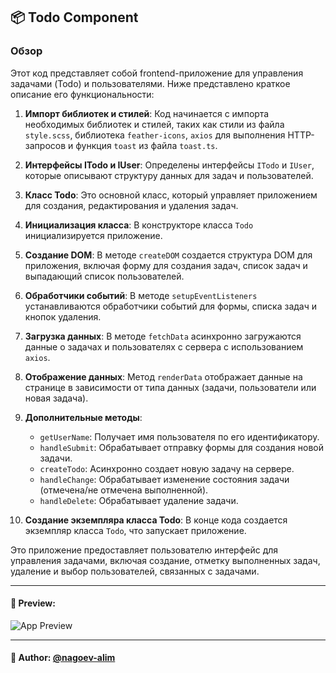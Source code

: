 ## 📦 Todo Component

### Обзор

Этот код представляет собой frontend-приложение для управления задачами (Todo) и пользователями. Ниже представлено краткое описание его функциональности:

1. **Импорт библиотек и стилей**: Код начинается с импорта необходимых библиотек и стилей, таких как стили из файла `style.scss`, библиотека `feather-icons`, `axios` для выполнения HTTP-запросов и функция `toast` из файла `toast.ts`.

2. **Интерфейсы ITodo и IUser**: Определены интерфейсы `ITodo` и `IUser`, которые описывают структуру данных для задач и пользователей.

3. **Класс Todo**: Это основной класс, который управляет приложением для создания, редактирования и удаления задач.

4. **Инициализация класса**: В конструкторе класса `Todo` инициализируется приложение.

5. **Создание DOM**: В методе `createDOM` создается структура DOM для приложения, включая форму для создания задач, список задач и выпадающий список пользователей.

6. **Обработчики событий**: В методе `setupEventListeners` устанавливаются обработчики событий для формы, списка задач и кнопок удаления.

7. **Загрузка данных**: В методе `fetchData` асинхронно загружаются данные о задачах и пользователях с сервера с использованием `axios`.

8. **Отображение данных**: Метод `renderData` отображает данные на странице в зависимости от типа данных (задачи, пользователи или новая задача).

9. **Дополнительные методы**:
    - `getUserName`: Получает имя пользователя по его идентификатору.
    - `handleSubmit`: Обрабатывает отправку формы для создания новой задачи.
    - `createTodo`: Асинхронно создает новую задачу на сервере.
    - `handleChange`: Обрабатывает изменение состояния задачи (отмечена/не отмечена выполненной).
    - `handleDelete`: Обрабатывает удаление задачи.

10. **Создание экземпляра класса Todo**: В конце кода создается экземпляр класса `Todo`, что запускает приложение.

Это приложение предоставляет пользователю интерфейс для управления задачами, включая создание, отметку выполненных задач, удаление и выбор пользователей, связанных с задачами.

---

#### 🌄 Preview:

![App Preview](https://lh3.googleusercontent.com/drive-viewer/AITFw-yennj6iG7fOYRL0xcbsUORLZ3w4XU4y-hSGegBS9tpSesT9JEbxsjjM1eZ2WORp1cp3jQDHHm92-Pd-bxJxMOlN22w=s1600)


-----

#### 🙌 Author: [@nagoev-alim](https://github.com/nagoev-alim)


